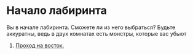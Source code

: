 # Начало лабиринта
Вы в начале лабиринта. Сможете ли из него выбраться? Будьте аккуратны, ведь в двух комнатах есть монстры, которые вас убьют

1. [Проход на восток.](Комната№1)
